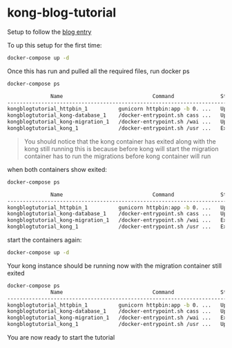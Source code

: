 # kong-blog-tutorial
Setup to follow the [blog entry](http://spazzy757.com/fun-with-mashape-kong/)

To up this setup for the first time:

```bash
docker-compose up -d
```

Once this has run and pulled all the required files, run docker ps

```bash
docker-compose ps

              Name                             Command               State                         Ports                      
------------------------------------------------------------------------------------------------------------------------------
kongblogtutorial_httpbin_1          gunicorn httpbin:app -b 0. ...   Up                                                       
kongblogtutorial_kong-database_1    /docker-entrypoint.sh cass ...   Up       7000/tcp, 7001/tcp, 7199/tcp, 9042/tcp, 9160/tcp
kongblogtutorial_kong-migration_1   /docker-entrypoint.sh /wai ...   Up       8000/tcp, 8001/tcp, 8443/tcp, 8444/tcp          
kongblogtutorial_kong_1             /docker-entrypoint.sh /usr ...   Exit 1 
```
> You should notice that the kong container has exited along with the kong  still running
this is because before kong will start the migration container has to run the migrations before kong container will run

when both containers show exited:

```bash
docker-compose ps

              Name                             Command               State                         Ports                      
------------------------------------------------------------------------------------------------------------------------------
kongblogtutorial_httpbin_1          gunicorn httpbin:app -b 0. ...   Up                                                       
kongblogtutorial_kong-database_1    /docker-entrypoint.sh cass ...   Up       7000/tcp, 7001/tcp, 7199/tcp, 9042/tcp, 9160/tcp
kongblogtutorial_kong-migration_1   /docker-entrypoint.sh /wai ...   Exit 0                                                   
kongblogtutorial_kong_1             /docker-entrypoint.sh /usr ...   Exit 1  
```

start the containers again:

```bash
docker-compose up -d
``` 
Your kong instance should be running now with the migration container still exited

```bash
docker-compose ps
              Name                             Command               State                                  Ports                               
------------------------------------------------------------------------------------------------------------------------------------------------
kongblogtutorial_httpbin_1          gunicorn httpbin:app -b 0. ...   Up                                                                         
kongblogtutorial_kong-database_1    /docker-entrypoint.sh cass ...   Up       7000/tcp, 7001/tcp, 7199/tcp, 9042/tcp, 9160/tcp                  
kongblogtutorial_kong-migration_1   /docker-entrypoint.sh /wai ...   Exit 0                                                                     
kongblogtutorial_kong_1             /docker-entrypoint.sh /usr ...   Up       0.0.0.0:8000->8000/tcp, 0.0.0.0:8001->8001/tcp, 8443/tcp, 8444/tcp
```

You are now ready to start the tutorial
